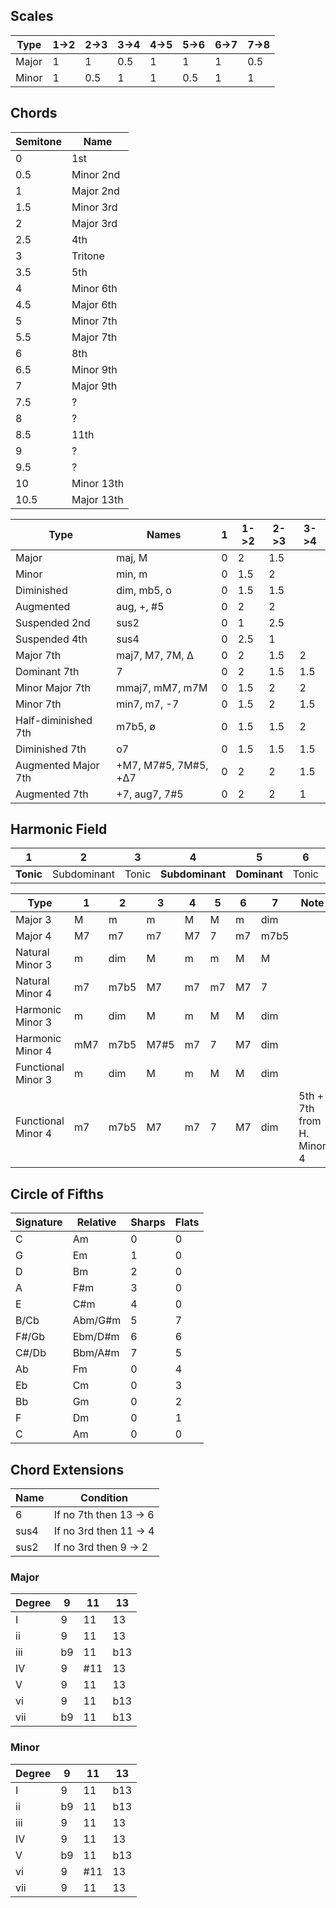 ## Scales

| Type  | 1->2 | 2->3 | 3->4 | 4->5 | 5->6 | 6->7 | 7->8 |
| ----- | ---- | ---- | ---- | ---- | ---- | ---- | ---- |
| Major | 1 | 1 | 0.5 | 1 | 1 | 1 | 0.5 |
| Minor | 1 | 0.5 | 1 | 1 | 0.5 | 1 | 1 |

## Chords

| Semitone | Name |
| - | - |
| 0 | 1st |
| 0.5 | Minor 2nd |
| 1 | Major 2nd |
| 1.5 | Minor 3rd |
| 2 | Major 3rd |
| 2.5 | 4th |
| 3 | Tritone |
| 3.5 | 5th |
| 4 | Minor 6th |
| 4.5 | Major 6th |
| 5 | Minor 7th |
| 5.5 | Major 7th |
| 6 | 8th |
| 6.5 | Minor 9th |
| 7 | Major 9th |
| 7.5 | ? |
| 8 | ? |
| 8.5 | 11th |
| 9 | ? |
| 9.5 | ? | 
| 10 | Minor 13th |
| 10.5 | Major 13th |

| Type | Names  | 1 | 1->2 | 2->3 | 3->4 |
| - | - | - | - | - | - |
| Major | maj, M | 0 | 2 | 1.5 | | 
| Minor | min, m | 0 | 1.5 | 2 | |
| Diminished | dim, mb5, o | 0 | 1.5 | 1.5 | |
| Augmented | aug, +, #5 | 0 | 2 | 2 | |
| Suspended 2nd | sus2 | 0 | 1 | 2.5 | |
| Suspended 4th | sus4 | 0 | 2.5 | 1 | |
| Major 7th | maj7, M7, 7M, Δ | 0 | 2 | 1.5 | 2 |
| Dominant 7th | 7 | 0 | 2 | 1.5 | 1.5 |
| Minor Major 7th | mmaj7, mM7, m7M | 0 | 1.5 | 2 | 2 |
| Minor 7th | min7, m7, -7 | 0 | 1.5 | 2 | 1.5 |
| Half-diminished 7th | m7b5, ø | 0 | 1.5 | 1.5 | 2 |
| Diminished 7th | o7 | 0 | 1.5 | 1.5 | 1.5 |
| Augmented Major 7th | +M7, M7#5, 7M#5, +Δ7 | 0 | 2 | 2 | 1.5 |
| Augmented 7th | +7, aug7, 7#5 | 0 | 2 | 2 | 1 |

## Harmonic Field

| 1 | 2 | 3 | 4 | 5 | 6 | 7 |
| - | - | - | - | - | - | - |
| **Tonic** | Subdominant | Tonic | **Subdominant** | **Dominant** | Tonic | *Dominant* |

| Type | 1 | 2 | 3 | 4 | 5 | 6 | 7 | Note |
| ---- | - | - | - | - | - | - | - | - |
| Major 3 | M | m | m | M | M | m | dim | |
| Major 4 | M7 | m7 | m7 | M7 | 7 | m7 | m7b5 | |
| Natural Minor 3 | m | dim | M | m | m | M | M | |
| Natural Minor 4 | m7 | m7b5 | M7 | m7 | m7 | M7 | 7 | |
| Harmonic Minor 3 | m | dim | M | m | M | M | dim | |
| Harmonic Minor 4 | mM7 | m7b5 | M7#5 | m7 | 7 | M7 | dim | |
| Functional Minor 3 | m | dim | M | m | M | M | dim | |
| Functional Minor 4 | m7 | m7b5 | M7 | m7 | 7 | M7 | dim | 5th + 7th from H. Minor 4 |

## Circle of Fifths

| Signature | Relative | Sharps | Flats |
| - | - | - | - |
| C | Am | 0 | 0 |
| G | Em | 1 | 0 |
| D | Bm | 2 | 0 |
| A | F#m | 3 | 0 |
| E | C#m | 4 | 0 |
| B/Cb | Abm/G#m | 5 | 7 |
| F#/Gb | Ebm/D#m | 6 | 6 |
| C#/Db | Bbm/A#m | 7 | 5 |
| Ab | Fm | 0 | 4 |
| Eb | Cm | 0 | 3 |
| Bb | Gm | 0 | 2 |
| F | Dm | 0 | 1 |
| C | Am | 0 | 0 |

## Chord Extensions

| Name | Condition |
| - | - |
| 6 | If no 7th then 13 -> 6 |
| sus4 | If no 3rd then 11 -> 4 |
| sus2 | If no 3rd then 9 -> 2 |

### Major

| Degree | 9 | 11 | 13 |
| - | - | - | - |
| I | 9 | 11 | 13 |
| ii | 9 | 11 | 13 |
| iii | b9 | 11 | b13 |
| IV | 9 | #11 | 13 |
| V | 9 | 11 | 13 |
| vi | 9 | 11 | b13 |
| vii | b9 | 11 | b13 |

### Minor

| Degree | 9 | 11 | 13 |
| - | - | - | - |
| I | 9 | 11 | b13 |
| ii | b9 | 11 | b13 |
| iii | 9 | 11 | 13 |
| IV | 9 | 11 | 13 |
| V | b9 | 11 | b13 |
| vi | 9 | #11 | 13 |
| vii | 9 | 11 | 13 |
